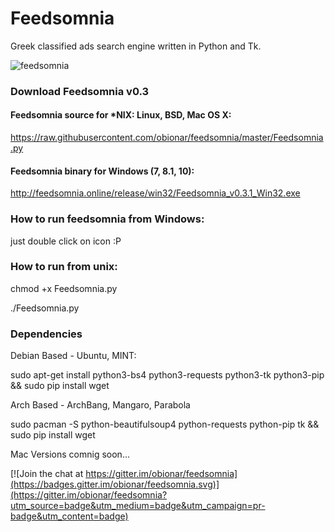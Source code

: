 # Feedsomnia

Greek classified ads search engine written in Python and Tk.

![feedsomnia](https://ibin.co/3ApflSF7N9ev.png)

### Download Feedsomnia v0.3

#### Feedsomnia source for *NIX: Linux, BSD, Mac OS X:
https://raw.githubusercontent.com/obionar/feedsomnia/master/Feedsomnia.py

#### Feedsomnia binary for Windows (7, 8.1, 10):
http://feedsomnia.online/release/win32/Feedsomnia_v0.3.1_Win32.exe

### How to run feedsomnia from Windows:
just double click on icon :P

### How to run from unix:
chmod +x Feedsomnia.py

./Feedsomnia.py

### Dependencies 
Debian Based - Ubuntu, MINT:

sudo apt-get install python3-bs4 python3-requests python3-tk python3-pip && sudo pip install wget

Arch Based - ArchBang, Mangaro, Parabola

sudo pacman -S python-beautifulsoup4 python-requests python-pip tk && sudo pip install wget


Mac Versions comnig soon...



[![Join the chat at https://gitter.im/obionar/feedsomnia](https://badges.gitter.im/obionar/feedsomnia.svg)](https://gitter.im/obionar/feedsomnia?utm_source=badge&utm_medium=badge&utm_campaign=pr-badge&utm_content=badge)
